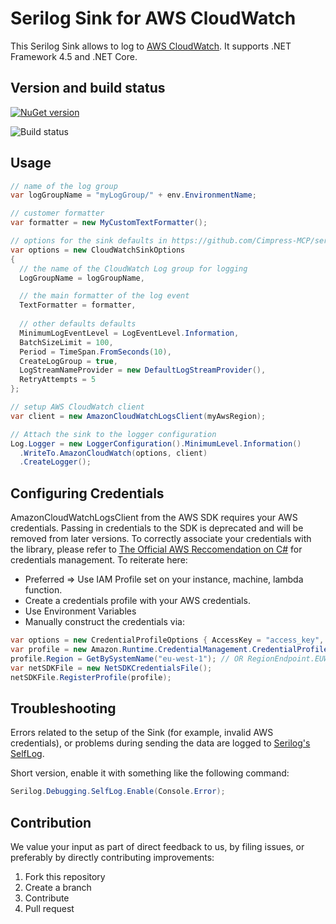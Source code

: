# Serilog Sink for AWS CloudWatch

This Serilog Sink allows to log to [AWS CloudWatch](https://aws.amazon.com/cloudwatch/). It supports .NET Framework 4.5 and .NET Core.

## Version and build status

[![NuGet version](https://badge.fury.io/nu/Serilog.Sinks.AwsCloudWatch.svg)](https://badge.fury.io/nu/Serilog.Sinks.AwsCloudWatch)

![Build status](https://ci.appveyor.com/api/projects/status/github/Cimpress-MCP/serilog-sinks-awscloudwatch?branch=master&svg=true)

## Usage

```cs
// name of the log group
var logGroupName = "myLogGroup/" + env.EnvironmentName;

// customer formatter
var formatter = new MyCustomTextFormatter();

// options for the sink defaults in https://github.com/Cimpress-MCP/serilog-sinks-awscloudwatch/blob/master/src/Serilog.Sinks.AwsCloudWatch/CloudWatchSinkOptions.cs
var options = new CloudWatchSinkOptions
{
  // the name of the CloudWatch Log group for logging
  LogGroupName = logGroupName,

  // the main formatter of the log event
  TextFormatter = formatter,
  
  // other defaults defaults
  MinimumLogEventLevel = LogEventLevel.Information,
  BatchSizeLimit = 100,
  Period = TimeSpan.FromSeconds(10),
  CreateLogGroup = true,
  LogStreamNameProvider = new DefaultLogStreamProvider(),
  RetryAttempts = 5
};

// setup AWS CloudWatch client
var client = new AmazonCloudWatchLogsClient(myAwsRegion);

// Attach the sink to the logger configuration
Log.Logger = new LoggerConfiguration().MinimumLevel.Information()
  .WriteTo.AmazonCloudWatch(options, client)
  .CreateLogger();
```
## Configuring Credentials
AmazonCloudWatchLogsClient from the AWS SDK requires your AWS credentials.  Passing in credentials to the SDK is deprecated and will be removed from later versions.  To correctly associate your credentials with the library, please refer to [The Official AWS Reccomendation on C#](https://docs.aws.amazon.com/sdk-for-net/v3/developer-guide/net-dg-config-creds.html) for credentials management.  To reiterate here:
* Preferred => Use IAM Profile set on your instance, machine, lambda function.
* Create a credentials profile with your AWS credentials.
* Use Environment Variables
* Manually construct the credentials via:
```csharp
var options = new CredentialProfileOptions { AccessKey = "access_key", SecretKey = "secret_key" };
var profile = new Amazon.Runtime.CredentialManagement.CredentialProfile("basic_profile", options);
profile.Region = GetBySystemName("eu-west-1"); // OR RegionEndpoint.EUWest1
var netSDKFile = new NetSDKCredentialsFile();
netSDKFile.RegisterProfile(profile);
```

## Troubleshooting

Errors related to the setup of the Sink (for example, invalid AWS credentials), or problems during sending the data are logged to [Serilog's SelfLog](https://github.com/serilog/serilog/wiki/Debugging-and-Diagnostics).

Short version, enable it with something like the following command:

```cs
Serilog.Debugging.SelfLog.Enable(Console.Error);
```

## Contribution

We value your input as part of direct feedback to us, by filing issues, or preferably by directly contributing improvements:

1. Fork this repository
1. Create a branch
1. Contribute
1. Pull request
